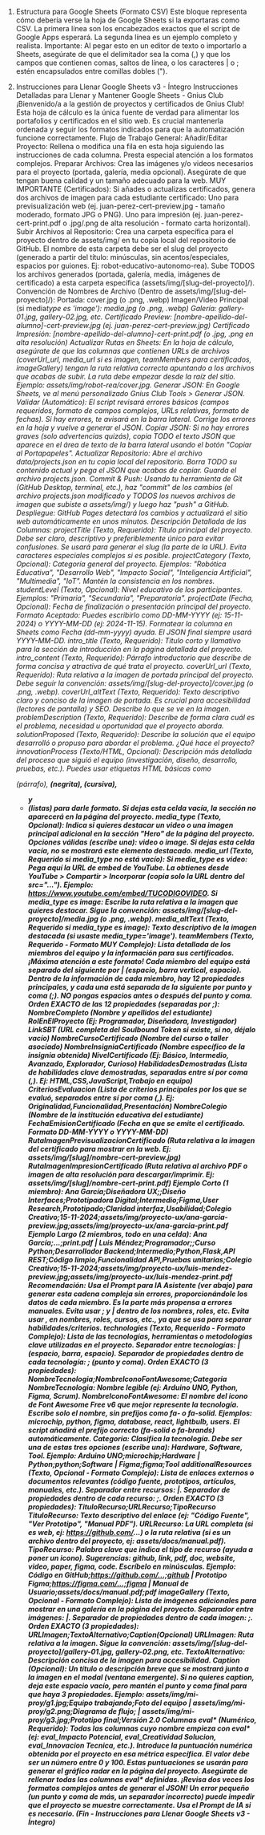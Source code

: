 1. Estructura para Google Sheets (Formato CSV)
   Este bloque representa cómo debería verse la hoja de Google Sheets si la exportaras como CSV. La primera línea son los encabezados exactos que el script de Google Apps esperará. La segunda línea es un ejemplo completo y realista.
   Importante: Al pegar esto en un editor de texto o importarlo a Sheets, asegúrate de que el delimitador sea la coma (,) y que los campos que contienen comas, saltos de línea, o los caracteres | o ; estén encapsulados entre comillas dobles (").

2. Instrucciones para Llenar Google Sheets v3 - Íntegro
   Instrucciones Detalladas para Llenar y Mantener Google Sheets - Gnius Club
   ¡Bienvenido/a a la gestión de proyectos y certificados de Gnius Club!
   Esta hoja de cálculo es la única fuente de verdad para alimentar los portafolios y certificados en el sitio web. Es crucial mantenerla ordenada y seguir los formatos indicados para que la automatización funcione correctamente.
   Flujo de Trabajo General:
   Añadir/Editar Proyecto: Rellena o modifica una fila en esta hoja siguiendo las instrucciones de cada columna. Presta especial atención a los formatos complejos.
   Preparar Archivos:
   Crea las imágenes y/o videos necesarios para el proyecto (portada, galería, media opcional). Asegúrate de que tengan buena calidad y un tamaño adecuado para la web.
   MUY IMPORTANTE (Certificados): Si añades o actualizas certificados, genera dos archivos de imagen para cada estudiante certificado:
   Uno para previsualización web (ej. juan-perez-cert-preview.jpg - tamaño moderado, formato JPG o PNG).
   Uno para impresión (ej. juan-perez-cert-print.pdf o .jpg/.png de alta resolución - formato carta horizontal).
   Subir Archivos al Repositorio:
   Crea una carpeta específica para el proyecto dentro de assets/img/ en tu copia local del repositorio de GitHub. El nombre de esta carpeta debe ser el slug del proyecto (generado a partir del título: minúsculas, sin acentos/especiales, espacios por guiones. Ej: robot-educativo-autonomo-rea).
   Sube TODOS los archivos generados (portada, galería, media, imágenes de certificado) a esta carpeta específica (assets/img/[slug-del-proyecto]/).
   Convención de Nombres de Archivo (Dentro de assets/img/[slug-del-proyecto]/):
   Portada: cover.jpg (o .png, .webp)
   Imagen/Video Principal (si media*type es 'image'): media.jpg (o .png, .webp)
   Galería: gallery-01.jpg, gallery-02.jpg, etc.
   Certificado Preview: [nombre-apellido-del-alumno]-cert-preview.jpg (ej. juan-perez-cert-preview.jpg)
   Certificado Impresión: [nombre-apellido-del-alumno]-cert-print.pdf (o .jpg, .png en alta resolución)
   Actualizar Rutas en Sheets: En la hoja de cálculo, asegúrate de que las columnas que contienen URLs de archivos (coverUrl_url, media_url si es imagen, teamMembers para certificados, imageGallery) tengan la ruta relativa correcta apuntando a los archivos que acabas de subir. La ruta debe empezar desde la raíz del sitio. Ejemplo: assets/img/robot-rea/cover.jpg.
   Generar JSON: En Google Sheets, ve al menú personalizado Gnius Club Tools > Generar JSON.
   Validar (Automático): El script revisará errores básicos (campos requeridos, formato de campos complejos, URLs relativas, formato de fechas). Si hay errores, te avisará en la barra lateral. Corrige los errores en la hoja y vuelve a generar el JSON.
   Copiar JSON: Si no hay errores graves (solo advertencias quizás), copia TODO el texto JSON que aparece en el área de texto de la barra lateral usando el botón "Copiar al Portapapeles".
   Actualizar Repositorio: Abre el archivo data/projects.json en tu copia local del repositorio. Borra TODO su contenido actual y pega el JSON que acabas de copiar. Guarda el archivo projects.json.
   Commit & Push: Usando tu herramienta de Git (GitHub Desktop, terminal, etc.), haz "commit" de los cambios (el archivo projects.json modificado y TODOS los nuevos archivos de imagen que subiste a assets/img/) y luego haz "push" a GitHub.
   Despliegue: GitHub Pages detectará los cambios y actualizará el sitio web automáticamente en unos minutos.
   Descripción Detallada de las Columnas:
   projectTitle (Texto, Requerido): Título principal del proyecto. Debe ser claro, descriptivo y preferiblemente único para evitar confusiones. Se usará para generar el slug (la parte de la URL). Evita caracteres especiales complejos si es posible.
   projectCategory (Texto, Opcional): Categoría general del proyecto. Ejemplos: "Robótica Educativa", "Desarrollo Web", "Impacto Social", "Inteligencia Artificial", "Multimedia", "IoT". Mantén la consistencia en los nombres.
   studentLevel (Texto, Opcional): Nivel educativo de los participantes. Ejemplos: "Primaria", "Secundaria", "Preparatoria".
   projectDate (Fecha, Opcional): Fecha de finalización o presentación principal del proyecto. Formato Aceptado: Puedes escribirlo como DD-MM-YYYY (ej: 15-11-2024) o YYYY-MM-DD (ej: 2024-11-15). Formatear la columna en Sheets como Fecha (dd-mm-yyyy) ayuda. El JSON final siempre usará YYYY-MM-DD.
   intro_title (Texto, Requerido): Título corto y llamativo para la sección de introducción en la página detallada del proyecto.
   intro_content (Texto, Requerido): Párrafo introductorio que describe de forma concisa y atractiva de qué trata el proyecto.
   coverUrl_url (Texto, Requerido): Ruta relativa a la imagen de portada principal del proyecto. Debe seguir la convención: assets/img/[slug-del-proyecto]/cover.jpg (o .png, .webp).
   coverUrl_altText (Texto, Requerido): Texto descriptivo claro y conciso de la imagen de portada. Es crucial para accesibilidad (lectores de pantalla) y SEO. Describe lo que se ve en la imagen.
   problemDescription (Texto, Requerido): Describe de forma clara cuál es el problema, necesidad u oportunidad que el proyecto aborda.
   solutionProposed (Texto, Requerido): Describe la solución que el equipo desarrolló o propuso para abordar el problema. ¿Qué hace el proyecto?
   innovationProcess (Texto/HTML, Opcional): Descripción más detallada del proceso que siguió el equipo (investigación, diseño, desarrollo, pruebas, etc.). Puedes usar etiquetas HTML básicas como <p> (párrafo), <strong> (negrita), <em> (cursiva), <ul> y <li> (listas) para darle formato. Si dejas esta celda vacía, la sección no aparecerá en la página del proyecto.
   media_type (Texto, Opcional): Indica si quieres destacar un video o una imagen principal adicional en la sección "Hero" de la página del proyecto. Opciones válidas (escribe una): video o image. Si dejas esta celda vacía, no se mostrará este elemento destacado.
   media_url (Texto, Requerido si media_type no está vacío):
   Si media_type es video: Pega aquí la URL de embed de YouTube. La obtienes desde YouTube > Compartir > Incorporar (copia solo la URL dentro del src="..."). Ejemplo: https://www.youtube.com/embed/TUCODIGOVIDEO.
   Si media_type es image: Escribe la ruta relativa a la imagen que quieres destacar. Sigue la convención: assets/img/[slug-del-proyecto]/media.jpg (o .png, .webp).
   media_altText (Texto, Requerido si media_type es image): Texto descriptivo de la imagen destacada (si usaste media_type='image').
   teamMembers (Texto, Requerido - Formato MUY Complejo): Lista detallada de los miembros del equipo y la información para sus certificados. ¡Máxima atención a este formato!
   Cada miembro del equipo está separado del siguiente por | (espacio, barra vertical, espacio).
   Dentro de la información de cada miembro, hay 12 propiedades principales, y cada una está separada de la siguiente por punto y coma (;). NO pongas espacios antes o después del punto y coma.
   Orden EXACTO de las 12 propiedades (separadas por ;):
   NombreCompleto (Nombre y apellidos del estudiante)
   RolEnElProyecto (Ej: Programador, Diseñadora, Investigador)
   LinkSBT (URL completa del Soulbound Token si existe, si no, déjalo vacío)
   NombreCursoCertificado (Nombre del curso o taller asociado)
   NombreInsigniaCertificado (Nombre específico de la insignia obtenida)
   NivelCertificado (Ej: Básico, Intermedio, Avanzado, Explorador, Curioso)
   HabilidadesDemostradas (Lista de habilidades clave demostradas, separadas entre sí por coma (,). Ej: HTML,CSS,JavaScript,Trabajo en equipo)
   CriteriosEvaluacion (Lista de criterios principales por los que se evaluó, separados entre sí por coma (,). Ej: Originalidad,Funcionalidad,Presentación)
   NombreColegio (Nombre de la institución educativa del estudiante)
   FechaEmisionCertificado (Fecha en que se emite el certificado. Formato DD-MM-YYYY o YYYY-MM-DD)
   RutaImagenPrevisualizacionCertificado (Ruta relativa a la imagen del certificado para mostrar en la web. Ej: assets/img/[slug]/nombre-cert-preview.jpg)
   RutaImagenImpresionCertificado (Ruta relativa al archivo PDF o imagen de alta resolución para descargar/imprimir. Ej: assets/img/[slug]/nombre-cert-print.pdf)
   Ejemplo Corto (1 miembro): Ana García;Diseñadora UX;;Diseño Interfaces;Prototipadora Digital;Intermedio;Figma,User Research,Prototipado;Claridad interfaz,Usabilidad;Colegio Creativo;15-11-2024;assets/img/proyecto-ux/ana-garcia-preview.jpg;assets/img/proyecto-ux/ana-garcia-print.pdf
   Ejemplo Largo (2 miembros, todo en una celda): Ana García;...;print.pdf | Luis Méndez;Programador;;Curso Python;Desarrollador Backend;Intermedio;Python,Flask,API REST;Código limpio,Funcionalidad API,Pruebas unitarias;Colegio Creativo;15-11-2024;assets/img/proyecto-ux/luis-mendez-preview.jpg;assets/img/proyecto-ux/luis-mendez-print.pdf
   Recomendación: Usa el Prompt para IA Asistente (ver abajo) para generar esta cadena compleja sin errores, proporcionándole los datos de cada miembro. Es la parte más propensa a errores manuales. Evita usar ; y | dentro de los nombres, roles, etc. Evita usar , en nombres, roles, cursos, etc., ya que se usa para separar habilidades/criterios.
   technologies (Texto, Requerido - Formato Complejo): Lista de las tecnologías, herramientas o metodologías clave utilizadas en el proyecto.
   Separador entre tecnologías: | (espacio, barra, espacio).
   Separador de propiedades dentro de cada tecnología: ; (punto y coma).
   Orden EXACTO (3 propiedades): NombreTecnologia;NombreIconoFontAwesome;Categoria
   NombreTecnologia: Nombre legible (ej: Arduino UNO, Python, Figma, Scrum).
   NombreIconoFontAwesome: El nombre del icono de Font Awesome Free v6 que mejor represente la tecnología. Escribe solo el nombre, sin prefijos como fa- o fa-solid. Ejemplos: microchip, python, figma, database, react, lightbulb, users. El script añadirá el prefijo correcto (fa-solid o fa-brands) automáticamente.
   Categoria: Clasifica la tecnología. Debe ser una de estas tres opciones (escribe una): Hardware, Software, Tool.
   Ejemplo: Arduino UNO;microchip;Hardware | Python;python;Software | Figma;figma;Tool
   additionalResources (Texto, Opcional - Formato Complejo): Lista de enlaces externos o documentos relevantes (código fuente, prototipos, artículos, manuales, etc.).
   Separador entre recursos: |.
   Separador de propiedades dentro de cada recurso: ;.
   Orden EXACTO (3 propiedades): TituloRecurso;URLRecurso;TipoRecurso
   TituloRecurso: Texto descriptivo del enlace (ej: "Código Fuente", "Ver Prototipo", "Manual PDF").
   URLRecurso: La URL completa (si es web, ej: https://github.com/...) o la ruta relativa (si es un archivo dentro del proyecto, ej: assets/docs/manual.pdf).
   TipoRecurso: Palabra clave que indica el tipo de recurso (ayuda a poner un icono). Sugerencias: github, link, pdf, doc, website, video, paper, figma, code. Escríbelo en minúsculas.
   Ejemplo: Código en GitHub;https://github.com/...;github | Prototipo Figma;https://figma.com/...;figma | Manual de Usuario;assets/docs/manual.pdf;pdf
   imageGallery (Texto, Opcional - Formato Complejo): Lista de imágenes adicionales para mostrar en una galería en la página del proyecto.
   Separador entre imágenes: |.
   Separador de propiedades dentro de cada imagen: ;.
   Orden EXACTO (3 propiedades): URLImagen;TextoAlternativo;Caption(Opcional)
   URLImagen: Ruta relativa a la imagen. Sigue la convención: assets/img/[slug-del-proyecto]/gallery-01.jpg, gallery-02.png, etc.
   TextoAlternativo: Descripción concisa de la imagen para accesibilidad.
   Caption (Opcional): Un título o descripción breve que se mostrará junto a la imagen en el modal (ventana emergente). Si no quieres caption, deja este espacio vacío, pero mantén el punto y coma final para que haya 3 propiedades.
   Ejemplo: assets/img/mi-proy/g1.jpg;Equipo trabajando;Foto del equipo | assets/img/mi-proy/g2.png;Diagrama de flujo; | assets/img/mi-proy/g3.jpg;Prototipo final;Versión 2.0
   Columnas eval*\* (Numérico, Requerido): Todas las columnas cuyo nombre empieza con eval* (ej: eval_Impacto Potencial, eval_Creatividad Solucion, eval_Innovacion Tecnica, etc.).
   Introduce la puntuación numérica obtenida por el proyecto en esa métrica específica.
   El valor debe ser un número entre 0 y 100.
   Estas puntuaciones se usarán para generar el gráfico radar en la página del proyecto. Asegúrate de rellenar todas las columnas eval* definidas.
   ¡Revisa dos veces los formatos complejos antes de generar el JSON! Un error pequeño (un punto y coma de más, un separador incorrecto) puede impedir que el proyecto se muestre correctamente. Usa el Prompt de IA si es necesario.
   (Fin - Instrucciones para Llenar Google Sheets v3 - Íntegro)
